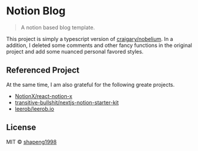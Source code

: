 # Notion Blog

> A notion based blog template.

This project is simply a typescript version of [craigary/nobelium](https://github.com/craigary/nobelium). In a addition, I deleted some comments and other fancy functions in the original project and add some nuanced personal favored styles.

## Referenced Project

At the same time, I am also grateful for the following greate projects.

- [NotionX/react-notion-x](https://github.com/NotionX/react-notion-x)
- [transitive-bullshit/nextjs-notion-starter-kit](https://github.com/transitive-bullshit/nextjs-notion-starter-kit)
- [leerob/leerob.io](https://github.com/leerob/leerob.io)

## License

MIT © [shapeng1998](https://blog.shapeng1998.com)
